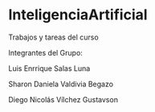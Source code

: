 # InteligenciaArtificial
Trabajos y tareas del curso

Integrantes del Grupo:

Luis Enrrique Salas Luna


Sharon Daniela Valdivia Begazo


Diego Nicolás Vílchez Gustavson
